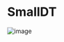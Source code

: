 # SmallDT


![image](https://user-images.githubusercontent.com/49949166/196869572-4fa68e79-1478-4d01-a32a-df92ddb6eaab.png)


